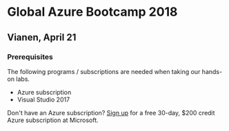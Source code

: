 # Global Azure Bootcamp 2018

## Vianen, April 21

### Prerequisites

The following programs / subscriptions are needed when taking our hands-on labs.

- Azure subscription
- Visual Studio 2017

Don't have an Azure subscription? [Sign up](https://azure.microsoft.com/en-us/free/) for a free 30-day, $200 credit Azure subscription at Microsoft.
